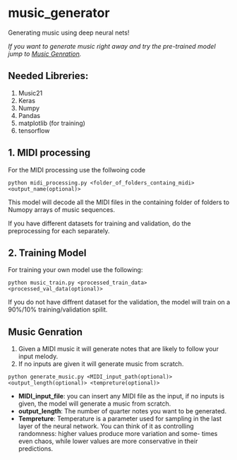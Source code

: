 # music_generator
Generating music using deep neural nets!

*If you want to generate music right away and try the pre-trained model jump to [Music Genration](#music-genration).*


## Needed Libreries:

1. Music21
2. Keras
3. Numpy
4. Pandas
5. matplotlib (for training)
6. tensorflow

## 1. MIDI processing

For the MIDI processing use the follwoing code 

```python midi_processing.py <folder_of_folders_containg_midi> <output_name(optional)>```

This model will decode all the MIDI files in the containing folder of folders to Numopy arrays of music sequences. 

If you have different datasets for training and validation, do the preprocessing for each separately.


## 2. Training Model

For training your own model use the following:

```python music_train.py <processed_train_data> <processed_val_data(optional)>```

If you do not have diffrent dataset for the validation, the model will train on a 90%/10% training/validation spilit.

## Music Genration

1. Given a MIDI music it will generate notes that are likely to follow your input melody. 
2. If no inputs are given it will generate music from scratch.

```python generate_music.py <MIDI_input_path(optional)> <output_length(optional)> <tempreture(optional)>```

- **MIDI_input_file**: you can insert any MIDI file as the input, if no inputs is given, the model will generate a music from scratch.
- **output_length**: The number of quarter notes you want to be generated.
- **Tempreture**: Temperature is a parameter used for sampling in the last layer of the neural network. You can think of it as controlling randomness: higher values produce more variation and some- times even chaos, while lower values are more conservative in their predictions.
